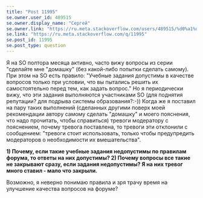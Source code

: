 ```yaml
---
title: "Post 11995"
se.owner.user_id: 489515
se.owner.display_name: "Сергей"
se.owner.link: "https://ru.meta.stackoverflow.com/users/489515/%d0%a1%d0%b5%d1%80%d0%b3%d0%b5%d0%b9"
se.link: "https://ru.meta.stackoverflow.com/q/11995"
se.post_id: 11995
se.post_type: question
---
```

<p>Я на SO полтора месяца активно, часто вижу вопросы из серии &quot;сделайте мне &quot;домашку&quot; (без какой-либо попытки сделать самому).
При этом на SO есть правило: &quot;Учебные задания допустимы в качестве вопросов только при условии, что вы пытались решить их самостоятельно перед тем, как задать вопрос.&quot;
Но я периодически вижу, что эти задания выполняются участниками SO (для поднятия репутации? для подрыва системы образования?:-))
Когда же я поставил  на пару таких выполнений (сделанных другими поверх моей рекомендации автору самому сделать &quot;домашку&quot; и моего пояснения, что надо прочитать, чтобы справиться) тревоги модератору с пояснением, почему тревога поставлена, то тревоги эти отклонили с сообщением: &quot;тревоги стоит использовать, только чтобы предупредить модераторов о необходимости их вмешательства&quot;.</p>
<p><strong>1) Почему, если такие учебные задания недопустимы по правилам форума, то ответы на них допустимы?
2) Почему вопросы все такие не закрывают сразу, если задания недопустимы? Я на них тревог много ставил - мало что закрыли.</strong></p>
<p>Возможно, я неверно понимаю правила и зря трачу время на улучшение качества вопросов на форуме?</p>
